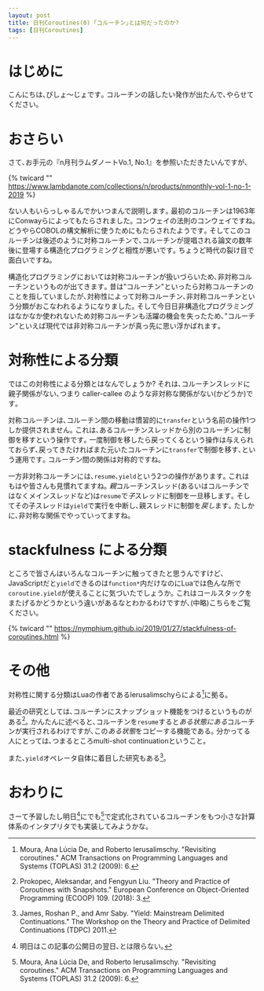 ```yaml
---
layout: post
title: 日刊Coroutines(0) ｢コルーチン｣とは何だったのか?
tags: [日刊Coroutines]
---
```


<!--sectionize on-->
# はじめに
こんにちは､びしょ～じょです｡
コルーチンの話したい発作が出たんで､やらせてください｡

# おさらい
さて､お手元の『n月刊ラムダノートVo.1, No.1』を参照いただきたいんですが､

{% twicard "" https://www.lambdanote.com/collections/n/products/nmonthly-vol-1-no-1-2019 %}

ない人もいらっしゃるんでかいつまんで説明します｡
最初のコルーチンは1963年にConwayらによってもたらされました｡
コンウェイの法則のコンウェイですね｡
どうやらCOBOLの構文解析に使うためにもたらされたようです｡
そしてこのコルーチンは後述のように対称コルーチンで､コルーチンが提唱される論文の数年後に登場する構造化プログラミングと相性が悪いです｡
ちょうど時代の裂け目で面白いですね｡

構造化プログラミングにおいては対称コルーチンが扱いづらいため､非対称コルーチンというものが出てきます｡
昔は"コルーチン"といったら対称コルーチンのことを指していましたが､対称性によって対称コルーチン､非対称コルーチンという分類がおこなわれるようになりました｡
そして今日日非構造化プログラミングはなかなか使われないため対称コルーチンも活躍の機会を失ったため､"コルーチン"といえば現代では非対称コルーチンが真っ先に思い浮かばれます｡

# 対称性による分類
ではこの対称性による分類とはなんでしょうか?
それは､コルーチンスレッドに親子関係がない､つまり caller-callee のような非対称な関係がない(かどうか)です｡

対称コルーチンは､コルーチン間の移動は慣習的に`transfer`という名前の操作1つしか提供されません｡
これは､あるコルーチンスレッドから別のコルーチンに制御を移すという操作です｡
一度制御を移したら戻ってくるという操作は与えられておらず､戻ってきたければまた元いたコルーチンに`transfer`で制御を移す､という運用です｡
コルーチン間の関係は対称的ですね｡

一方非対称コルーチンには､`resume`､`yield`という2つの操作があります｡
これはもはや皆さんも見慣れてますね｡
*親*コルーチンスレッド(あるいはコルーチンではなくメインスレッドなど)は`resume`で*子*スレッドに制御を一旦移します｡
そしてその子スレッドは`yield`で実行を中断し､親スレッドに制御を*戻し*ます｡
たしかに､非対称な関係でやっていってますね｡

# stackfulness による分類
ところで皆さんはいろんなコルーチンに触ってきたと思うんですけど､JavaScriptだと`yield`できるのは`function*`内だけなのにLuaでは色んな所で`coroutine.yield`が使えることに気づいたでしょうか｡
これはコールスタックをまたげるかどうかという違いがあるなとわかるわけですが､(中略)こちらをご覧ください｡

{% twicard "" https://nymphium.github.io/2019/01/27/stackfulness-of-coroutines.html %}

# その他
対称性に関する分類はLuaの作者であるIerusalimschyらによる[^1]に拠る｡

最近の研究としては､コルーチンにスナップショット機能をつけるというものがある[^2]｡
かんたんに述べると､コルーチンを`resume`すると*ある状態にある*コルーチンが実行されるわけですが､この*ある状態*をコピーする機能である｡
分かってる人にとっては､つまるところmulti-shot continuationということ｡

また､`yield`オペレータ自体に着目した研究もある[^3]｡

# おわりに
さーて予習したし明日[^4]にでも[^1]で定式化されているコルーチンをもつ小さな計算体系のインタプリタでも実装してみようかな｡

[^1]: Moura, Ana Lúcia De, and Roberto Ierusalimschy. "Revisiting coroutines." ACM Transactions on Programming Languages and Systems (TOPLAS) 31.2 (2009): 6.
[^2]: Prokopec, Aleksandar, and Fengyun Liu. "Theory and Practice of Coroutines with Snapshots." European Conference on Object-Oriented Programming (ECOOP) 109. (2018): 3.
[^3]: James, Roshan P., and Amr Saby. "Yield: Mainstream Delimited Continuations." The Workshop on the Theory and Practice of Delimited Continuations (TDPC) 2011.
[^4]: 明日はこの記事の公開日の翌日､とは限らない｡

